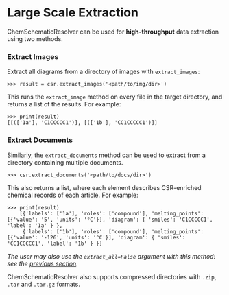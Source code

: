 # Large Scale Extraction

ChemSchematicResolver can be used for **high-throughput** data extraction using two methods.

### Extract Images

Extract all diagrams from a directory of images with `extract_images`:

    >>> result = csr.extract_images('<path/to/img/dir>')

This runs the `extract_image` method on every file in the target directory, and returns a list of the results. For example:

    >>> print(result)
    [[(['1a'], 'C1CCCCC1')], [(['1b'], 'CC1CCCCC1')]]    
    
### Extract Documents

Similarly, the `extract_documents` method can be used to extract from a directory containing multiple documents. 
    
    >>> csr.extract_documents('<path/to/docs/dir>')  
    
This also returns a list, where each element describes CSR-enriched chemical records of each article. For example:

    >>> print(result)
        [{'labels': ['1a'], 'roles': ['compound'], 'melting_points': [{'value': '5', 'units': '°C'}], 'diagram': { 'smiles': 'C1CCCCC1', 'label': '1a' } },
         {'labels': ['1b'], 'roles': ['compound'], 'melting_points': [{'value': '-126', 'units': '°C'}], 'diagram': { 'smiles': 'CC1CCCCC1', 'label': '1b' } }]
    
*The user may also use the `extract_all=False` argument with this method: see the [previous section](gettingstarted).*

ChemSchematicResolver also supports compressed directories with `.zip`, `.tar` and `.tar.gz` formats.
